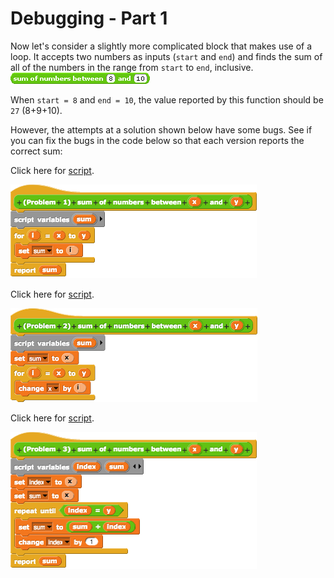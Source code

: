 # Debugging - Part 1

Now let's consider a slightly more complicated block that makes use of a loop. It accepts two numbers as inputs \(`start` and `end`\) and finds the sum of all of the numbers in the range from `start` to `end`, inclusive. ![](../.gitbook/assets/image%20%28234%29.png) 

When `start = 8` and `end = 10`, the value reported by this function should be `27` \(8+9+10\). 

However, the attempts at a solution shown below have some bugs. See if you can fix the bugs in the code below so that each version reports the correct sum:

Click here for [script](https://snap.berkeley.edu/snap/snap.html#open:https://beautyjoy.github.io/bjc-r/prog/debugging/sum-of-nums-buggy.xml).

![](../.gitbook/assets/image%20%2897%29.png)

Click here for [script](https://snap.berkeley.edu/snap/snap.html#open:https://beautyjoy.github.io/bjc-r/prog/debugging/sum-of-nums-buggy.xml).

![](../.gitbook/assets/image%20%28277%29.png)

Click here for [script](https://snap.berkeley.edu/snap/snap.html#open:https://beautyjoy.github.io/bjc-r/prog/debugging/sum-of-nums-buggy.xml).

![](../.gitbook/assets/image%20%28268%29.png)

